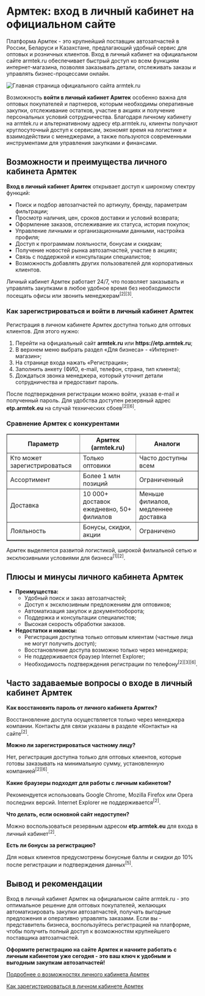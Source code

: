 <h1>Армтек: вход в личный кабинет на официальном сайте</h1> <p>Платформа Армтек - это крупнейший поставщик автозапчастей в России, Беларуси и Казахстане, предлагающий удобный сервис для оптовых и розничных клиентов. Вход в личный кабинет на официальном сайте armtek.ru обеспечивает быстрый доступ ко всем функциям интернет-магазина, позволяя заказывать детали, отслеживать заказы и управлять бизнес-процессами онлайн.</p> </p> <img src="https://github.com/user-attachments/assets/7a334ddb-4cac-404b-9de0-7af881959914" alt="Главная страница официального сайта armtek.ru" /> <p>Возможность <strong>войти в личный кабинет Армтек</strong> особенно важна для оптовых покупателей и партнеров, которым необходимы оперативные закупки, отслеживание остатков, участие в акциях и получение персональных условий сотрудничества. Благодаря личному кабинету на armtek.ru и альтернативному адресу etp.armtek.ru, клиенты получают круглосуточный доступ к сервисам, экономят время на логистике и взаимодействии с менеджерами, а также пользуются современными инструментами для управления закупками и финансами.</p> <h2>Возможности и преимущества личного кабинета Армтек</h2> <p><b>Вход в личный кабинет Армтек</b> открывает доступ к широкому спектру функций:</p> <ul> <li>Поиск и подбор автозапчастей по артикулу, бренду, параметрам фильтрации;</li> <li>Просмотр наличия, цен, сроков доставки и условий возврата;</li> <li>Оформление заказов, отслеживание их статуса, история покупок;</li> <li>Управление личными и организационными данными, настройка профиля;</li> <li>Доступ к программам лояльности, бонусам и скидкам;</li> <li>Получение новостей рынка автозапчастей, участие в акциях;</li> <li>Связь с поддержкой и консультации специалистов;</li> <li>Возможность добавлять других пользователей для корпоративных клиентов.</li> </ul> <p>Личный кабинет Армтек работает 24/7, что позволяет заказывать и управлять закупками в любое удобное время без необходимости посещать офисы или звонить менеджерам<sup>[2][3]</sup>.</p> <h3>Как зарегистрироваться и войти в личный кабинет Армтек</h3> <p>Регистрация в личном кабинете Армтек доступна только для оптовых клиентов. Для этого нужно:</p> <ol> <li>Перейти на официальный сайт <b>armtek.ru</b> или <b>https://etp.armtek.ru</b>;</li> <li>В верхнем меню выбрать раздел «Для бизнеса» - «Интернет-магазин»;</li> <li>На странице входа нажать «Регистрация»;</li> <li>Заполнить анкету (ФИО, e-mail, телефон, страна, тип клиента);</li> <li>Дождаться звонка менеджера, который уточнит детали сотрудничества и предоставит пароль.</li> </ol> <p>После подтверждения регистрации можно войти, указав e-mail и полученный пароль. Для удобства доступен резервный адрес <b>etp.armtek.eu</b> на случай технических сбоев<sup>[2][6]</sup>.</p> <h3>Сравнение Армтек с конкурентами</h3> <table border="1" cellpadding="4"> <tr> <th>Параметр</th> <th>Армтек (armtek.ru)</th> <th>Аналоги</th> </tr> <tr> <td>Кто может зарегистрироваться</td> <td>Только оптовики</td> <td>Часто доступны всем</td> </tr> <tr> <td>Ассортимент</td> <td>Более 1 млн позиций</td> <td>Ограниченный</td> </tr> <tr> <td>Доставка</td> <td>10 000+ доставок ежедневно, 50+ филиалов</td> <td>Меньше филиалов, медленнее доставка</td> </tr> <tr> <td>Лояльность</td> <td>Бонусы, скидки, акции</td> <td>Ограничено</td> </tr> </table> <p>Армтек выделяется развитой логистикой, широкой филиальной сетью и эксклюзивными условиями для бизнеса<sup>[1][2]</sup>.</p> <h2>Плюсы и минусы личного кабинета Армтек</h2> <ul> <li><b>Преимущества:</b> <ul> <li>Удобный поиск и заказ автозапчастей;</li> <li>Доступ к эксклюзивным предложениям для оптовиков;</li> <li>Автоматизация закупок и документооборота;</li> <li>Поддержка и консультации специалистов;</li> <li>Высокая скорость обработки заказов.</li> </ul> </li> <li><b>Недостатки и нюансы:</b> <ul> <li>Регистрация доступна только оптовым клиентам (частные лица не могут получить доступ);</li> <li>Восстановление доступа возможно только через менеджера;</li> <li>Не поддерживается браузер Internet Explorer;</li> <li>Необходимость подтверждения регистрации по телефону<sup>[2][3][6]</sup>.</li> </ul> </li> </ul> <h2>Часто задаваемые вопросы о входе в личный кабинет Армтек</h2>
<b>Как восстановить пароль от личного кабинета Армтек?</b>

<p>Восстановление доступа осуществляется только через менеджера компании. Контакты для связи указаны в разделе «Контакты» на сайте<sup>[2]</sup>.</p>
<b>Можно ли зарегистрироваться частному лицу?</b>

<p>Нет, регистрация доступна только для оптовых клиентов, которые готовы заказывать на минимальную сумму, установленную компанией<sup>[2][6]</sup>.</p>
<b>Какие браузеры подходят для работы с личным кабинетом?</b>

<p>Рекомендуется использовать Google Chrome, Mozilla Firefox или Opera последних версий. Internet Explorer не поддерживается<sup>[2]</sup>.</p>
<b>Что делать, если основной сайт недоступен?</b>

<p>Можно воспользоваться резервным адресом <b>etp.armtek.eu</b> для входа в личный кабинет<sup>[2]</sup>.</p>
<b>Есть ли бонусы за регистрацию?</b>

<p>Для новых клиентов предусмотрены бонусные баллы и скидки до 10% после регистрации и подтверждения данных<sup>[5]</sup>.</p> <h2>Вывод и рекомендации</h2> <p>Вход в личный кабинет Армтек на официальном сайте armtek.ru - это оптимальное решение для оптовых покупателей, желающих автоматизировать закупки автозапчастей, получать выгодные предложения и оперативно управлять заказами. Если вы - представитель бизнеса, воспользуйтесь регистрацией на платформе, чтобы получить полный доступ к возможностям крупнейшего поставщика автозапчастей.</p> <p><b>Оформите регистрацию на сайте Армтек и начните работать с личным кабинетом уже сегодня - это ваш ключ к удобным и выгодным закупкам автозапчастей!</b></p> <p><a href="/statya-vozmozhnosti-lichnogo-kabineta-armtek">Подробнее о возможностях личного кабинета Армтек</a></p> <p><a href="/statya-registratsiya-armtek">Как зарегистрироваться в личном кабинете Армтек</a></p>
